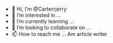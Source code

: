 - 👋 Hi, I’m @Carterrjerry
- 👀 I’m interested in ...
- 🌱 I’m currently learning ...
- 💞️ I’m looking to collaborate on ...
- 📫 How to reach me ...
Am article writer
<!---
Carterrjerry/Carterrjerry is a ✨ special ✨ repository because its `README.md` (this file) appears on your GitHub profile.
You can click the Preview link to take a look at your changes.
--->
